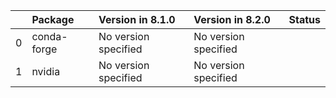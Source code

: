 <!-- markdown-link-check-disable -->

|    | Package     | Version in 8.1.0     | Version in 8.2.0     | Status   |
|---:|:------------|:---------------------|:---------------------|:---------|
|  0 | conda-forge | No version specified | No version specified |          |
|  1 | nvidia      | No version specified | No version specified |          |